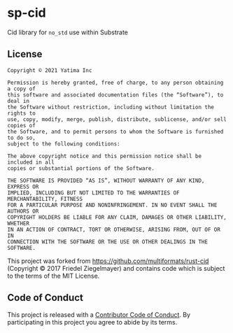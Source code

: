 # sp-cid

Cid library for `no_std` use within Substrate

## License

```
Copyright © 2021 Yatima Inc

Permission is hereby granted, free of charge, to any person obtaining a copy of
this software and associated documentation files (the “Software”), to deal in
the Software without restriction, including without limitation the rights to
use, copy, modify, merge, publish, distribute, sublicense, and/or sell copies of
the Software, and to permit persons to whom the Software is furnished to do so,
subject to the following conditions:

The above copyright notice and this permission notice shall be included in all
copies or substantial portions of the Software.

THE SOFTWARE IS PROVIDED “AS IS”, WITHOUT WARRANTY OF ANY KIND, EXPRESS OR
IMPLIED, INCLUDING BUT NOT LIMITED TO THE WARRANTIES OF MERCHANTABILITY, FITNESS
FOR A PARTICULAR PURPOSE AND NONINFRINGEMENT. IN NO EVENT SHALL THE AUTHORS OR
COPYRIGHT HOLDERS BE LIABLE FOR ANY CLAIM, DAMAGES OR OTHER LIABILITY, WHETHER
IN AN ACTION OF CONTRACT, TORT OR OTHERWISE, ARISING FROM, OUT OF OR IN
CONNECTION WITH THE SOFTWARE OR THE USE OR OTHER DEALINGS IN THE SOFTWARE.
```

This project was forked from https://github.com/multiformats/rust-cid 
(Copyright © 2017 Friedel Ziegelmayer) and contains code which is subject to the terms of the MIT License.

## Code of Conduct

This project is released with a [Contributor Code of
Conduct](CODE_OF_CONDUCT.md). By participating in this project you agree to abide by its
terms.

